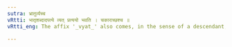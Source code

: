 ```yaml
---
sutra: भ्रातुर्व्यच्च
vRtti: भातृशब्दादपत्ये व्यत् प्रत्ययो भवति । चकाराच्छश्च ॥
vRtti_eng: The affix '_vyat_' also comes, in the sense of a descendant, after the word 'भ्रातृ' ॥

---
```

